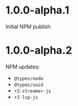 # 1.0.0-alpha.1

Initial NPM publish

# 1.0.0-alpha.2

NPM updates:

* `@types/node`
* `@types/uuid`
* `r2-streamer-js`
* `r2-lcp-js`
